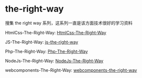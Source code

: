 # the-right-way

搜集 the right way 系列，这系列一直是该方面技术很好的学习资料

HtmlCss-The-Right-Way: [HtmlCss-The-Right-Way](http://htmlcsstherightway.org/)

JS-The-Right-Way: [js-the-right-way](http://jstherightway.org/)

Php-The-Right-Way: [Php-The-Right-Way](http://www.phptherightway.com/)

NodeJs-The-Right-Way: [NodeJs-The-Right-Way](http://cdn.octo-dev.co.uk/publications/node-js-the-right-way_p1_0.pdf) 

webcomponents-The-Right-Way: [webcomponents-the-right-way](https://github.com/mateusortiz/webcomponents-the-right-way)
